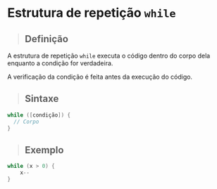 # Estrutura de repetição `while`

> ## **Definição**

A estrutura de repetição `while` executa o código dentro do corpo dela enquanto a condição for verdadeira.

A verificação da condição é feita antes da execução do código.

> ## **Sintaxe**

```kotlin
while ([condição]) {
  // Corpo
}
```

> ## **Exemplo**

```kotlin
while (x > 0) {
    x--
}
```